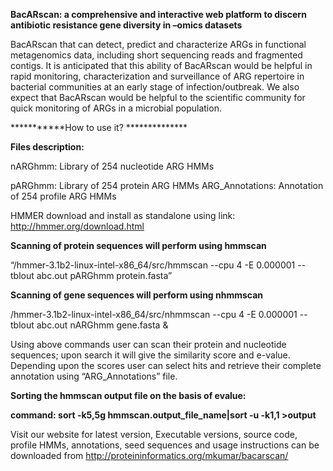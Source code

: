 **BacARscan: a comprehensive and interactive web platform to discern antibiotic resistance gene diversity in –omics datasets**

BacARscan that can detect, predict and characterize ARGs in functional metagenomics data, including short sequencing reads and fragmented contigs. It is anticipated that this ability of BacARscan would be helpful in rapid monitoring, characterization and surveillance of ARG repertoire in bacterial communities at an early stage of infection/outbreak. We also expect that BacARscan would be helpful to the scientific community for quick monitoring of ARGs in a microbial population.

***********How to use it? **************

**Files description:**

nARGhmm: Library of 254 nucleotide ARG HMMs

pARGhmm: Library of 254 protein ARG HMMs ARG_Annotations: Annotation of 254 profile ARG HMMs

HMMER download and install as standalone using link: http://hmmer.org/download.html

**Scanning of protein sequences will perform using hmmscan**

“/hmmer-3.1b2-linux-intel-x86_64/src/hmmscan --cpu 4 -E 0.000001 --tblout abc.out pARGhmm protein.fasta”

**Scanning of gene sequences will perform using nhmmscan**

/hmmer-3.1b2-linux-intel-x86_64/src/nhmmscan --cpu 4 -E 0.000001 --tblout abc.out nARGhmm gene.fasta &

Using above commands user can scan their protein and nucleotide sequences; upon search it will give the similarity score and e-value. Depending upon the scores user can select hits and retrieve their complete annotation using “ARG_Annotations” file.

**Sorting the hmmscan output file on the basis of evalue:** 

**command: sort -k5,5g hmmscan.output_file_name|sort -u -k1,1 >output**


Visit our website for latest version, Executable versions, source code, profile HMMs, annotations, seed sequences and usage instructions can be downloaded from http://proteininformatics.org/mkumar/bacarscan/

